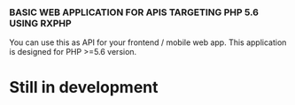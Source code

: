 ### BASIC WEB APPLICATION FOR APIS TARGETING PHP 5.6 USING RXPHP ###

You can use this as API for your frontend / mobile web app. 
This application is designed for PHP >=5.6 version.

# Still in development
